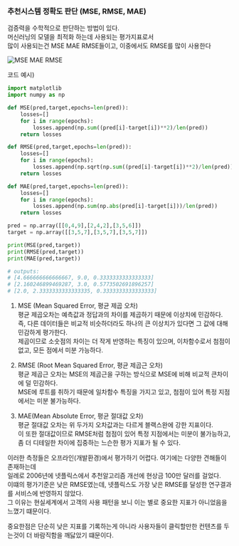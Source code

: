 ### 추천시스템 정확도 판단 (MSE, RMSE, MAE)

검증력을 수학적으로 판단하는 방법이 있다.  
머신러닝의 모델을 최적화 하는데 사용되는 평가지표로서  
많이 사용되는건 MSE MAE RMSE들이고, 이중에서도 RMSE를 많이 사용한다

![MSE MAE RMSE](https://eumericano.s3.ap-northeast-2.amazonaws.com/dev/MSE%2C+MAE%2C+RMSE.png "MSE MAE RMSE")

코드 예시)

```python
import matplotlib
import numpy as np

def MSE(pred,target,epochs=len(pred)):
    losses=[]
    for i in range(epochs):
        losses.append(np.sum((pred[i]-target[i])**2)/len(pred))
    return losses

def RMSE(pred,target,epochs=len(pred)):
    losses=[]
    for i in range(epochs):
        losses.append(np.sqrt(np.sum((pred[i]-target[i])**2)/len(pred)))
    return losses

def MAE(pred,target,epochs=len(pred)):
    losses=[]
    for i in range(epochs):
        losses.append(np.sum(np.abs(pred[i]-target[i]))/len(pred))
    return losses

pred = np.array([[0,4,9],[2,4,2],[3,5,6]])
target = np.array([[3,5,7],[3,5,7],[3,5,7]])

print(MSE(pred,target))
print(RMSE(pred,target))
print(MAE(pred,target))

# outputs:
# [4.666666666666667, 9.0, 0.3333333333333333]
# [2.160246899469287, 3.0, 0.5773502691896257]
# [2.0, 2.3333333333333335, 0.3333333333333333]
```

1. MSE (Mean Squared Error, 평균 제곱 오차)  
   평균 제곱오차는 예측값과 정답과의 차이를 제곱하기 때문에 이상치에 민감하다.
   즉, 다른 데이터들은 비교적 비슷하더라도 하나의 큰 이상치가 있다면 그 값에 대해 민감하게 평가한다.  
   제곱이므로 소숫점의 차이는 더 작게 반영하는 특징이 있으며, 이차함수로서 첨점이 없고, 모든 점에서 미분 가능하다.

2. RMSE (Root Mean Squared Error, 평균 제곱근 오차)  
   평균 제곱근 오차는 MSE의 제곱근을 구하는 방식으로 MSE에 비해 비교적 큰차이에 덜 민감하다.  
   MSE에 루트를 취하기 때문에 일차함수 특징을 가지고 있고, 첨점이 있어 특정 지점에서는 미분 불가능하다.

3. MAE(Mean Absolute Error, 평균 절대값 오차)  
   평균 절대값 오차는 위 두가지 오차값과는 다르게 블랙스완에 강한 지표이다.  
   이 또한 절대값이므로 RMSE처럼 첨점이 있어 특정 지점에서는 미분이 불가능하고,  
   좀 더 디테일한 차이에 집중하는 느슨한 평가 지표가 될 수 있다.

이러한 측정들은 오프라인(개발환경)에서 평가하기 어렵다. 여기에는 다양한 견해들이 존재하는데  
일례로 2006년에 넷플릭스에서 추천알고리즘 개선에 현상금 100만 달러를 걸었다.  
이떄의 평가기준은 낮은 RMSE였는데, 넷플릭스도 가장 낮은 RMSE를 달성한 연구결과를 서비스에 반영하지 않았다.  
그 이유는 현실세계에서 고객의 사용 패턴을 보니 이는 별로 중요한 지표가 아니었음을 느꼈기 떄문이다.

중요한점은 단순히 낮은 지표를 기록하는게 아니라 사용자들이 클릭할만한 컨텐츠를 두는것이 더 바람직함을 깨닳았기 떄문이다.
